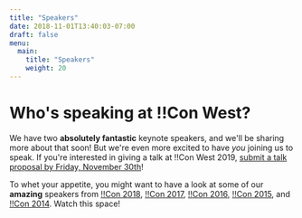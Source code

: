 ```yaml
---
title: "Speakers"
date: 2018-11-01T13:40:03-07:00
draft: false
menu:
  main:
    title: "Speakers"
    weight: 20
---
```


# Who's speaking at !!Con West?

We have two **absolutely fantastic** keynote speakers, and we'll be sharing
more about that soon!  But we're even more excited to have _you_ joining us to
speak.  If you're interested in giving a talk at !!Con West 2019, [submit a
talk proposal by Friday, November 30th](/cfp/)!

To whet your appetite, you might want to have a look at some of our
**amazing** speakers from
[!!Con 2018](http://bangbangcon.com/speakers.html),
[!!Con 2017](http://bangbangcon.com/2017/speakers.html), 
[!!Con 2016](http://bangbangcon.com/2016/speakers.html), 
[!!Con 2015](http://bangbangcon.com/2015/speakers.html), and
[!!Con 2014](http://bangbangcon.com/2014/speakers.html).  Watch this space!
